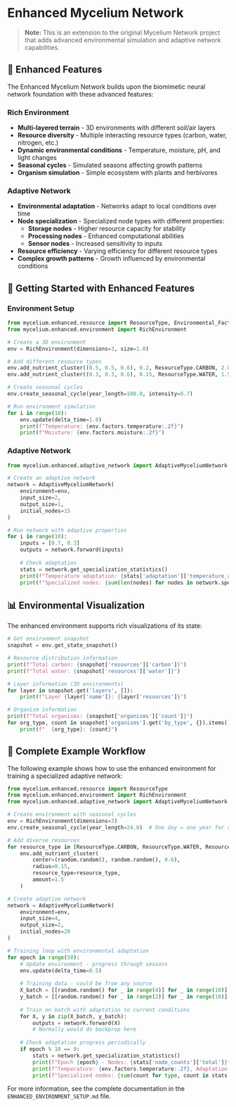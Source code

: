 # Enhanced Mycelium Network

> **Note:** This is an extension to the original Mycelium Network project that adds advanced environmental simulation and adaptive network capabilities.

## 🌿 Enhanced Features

The Enhanced Mycelium Network builds upon the biomimetic neural network foundation with these advanced features:

### Rich Environment
- **Multi-layered terrain** - 3D environments with different soil/air layers
- **Resource diversity** - Multiple interacting resource types (carbon, water, nitrogen, etc.)
- **Dynamic environmental conditions** - Temperature, moisture, pH, and light changes
- **Seasonal cycles** - Simulated seasons affecting growth patterns
- **Organism simulation** - Simple ecosystem with plants and herbivores

### Adaptive Network
- **Environmental adaptation** - Networks adapt to local conditions over time
- **Node specialization** - Specialized node types with different properties:
  - **Storage nodes** - Higher resource capacity for stability
  - **Processing nodes** - Enhanced computational abilities
  - **Sensor nodes** - Increased sensitivity to inputs
- **Resource efficiency** - Varying efficiency for different resource types
- **Complex growth patterns** - Growth influenced by environmental conditions

## 🚀 Getting Started with Enhanced Features

### Environment Setup

```python
from mycelium.enhanced.resource import ResourceType, Environmental_Factors
from mycelium.enhanced.environment import RichEnvironment

# Create a 3D environment
env = RichEnvironment(dimensions=3, size=1.0)

# Add different resource types
env.add_nutrient_cluster((0.5, 0.5, 0.6), 0.2, ResourceType.CARBON, 2.0)
env.add_nutrient_cluster((0.3, 0.3, 0.6), 0.15, ResourceType.WATER, 1.5)

# Create seasonal cycles
env.create_seasonal_cycle(year_length=100.0, intensity=0.7)

# Run environment simulation
for i in range(10):
    env.update(delta_time=1.0)
    print(f"Temperature: {env.factors.temperature:.2f}")
    print(f"Moisture: {env.factors.moisture:.2f}")
```

### Adaptive Network

```python
from mycelium.enhanced.adaptive_network import AdaptiveMyceliumNetwork

# Create an adaptive network
network = AdaptiveMyceliumNetwork(
    environment=env,
    input_size=2,
    output_size=1,
    initial_nodes=15
)

# Run network with adaptive properties
for i in range(10):
    inputs = [0.7, 0.3]
    outputs = network.forward(inputs)
    
    # Check adaptation
    stats = network.get_specialization_statistics()
    print(f"Temperature adaptation: {stats['adaptation']['temperature_adaptation']:.2f}")
    print(f"Specialized nodes: {sum(len(nodes) for nodes in network.specializations.values())}")
```

## 📊 Environmental Visualization

The enhanced environment supports rich visualizations of its state:

```python
# Get environment snapshot
snapshot = env.get_state_snapshot()

# Resource distribution information
print(f"Total carbon: {snapshot['resources']['carbon']}")
print(f"Total water: {snapshot['resources']['water']}")

# Layer information (3D environments)
for layer in snapshot.get('layers', []):
    print(f"Layer {layer['name']}: {layer['resources']}")

# Organism information
print(f"Total organisms: {snapshot['organisms']['count']}")
for org_type, count in snapshot['organisms'].get('by_type', {}).items():
    print(f"  {org_type}: {count}")
```

## 🌱 Complete Example Workflow

The following example shows how to use the enhanced environment for training a specialized adaptive network:

```python
from mycelium.enhanced.resource import ResourceType
from mycelium.enhanced.environment import RichEnvironment
from mycelium.enhanced.adaptive_network import AdaptiveMyceliumNetwork

# Create environment with seasonal cycles
env = RichEnvironment(dimensions=3)
env.create_seasonal_cycle(year_length=24.0)  # One day = one year for rapid testing

# Add diverse resources
for resource_type in [ResourceType.CARBON, ResourceType.WATER, ResourceType.NITROGEN]:
    env.add_nutrient_cluster(
        center=(random.random(), random.random(), 0.6), 
        radius=0.15, 
        resource_type=resource_type,
        amount=1.5
    )

# Create adaptive network
network = AdaptiveMyceliumNetwork(
    environment=env,
    input_size=4,
    output_size=2,
    initial_nodes=20
)

# Training loop with environmental adaptation
for epoch in range(50):
    # Update environment - progress through seasons
    env.update(delta_time=0.5)
    
    # Training data - could be from any source
    X_batch = [[random.random() for _ in range(4)] for _ in range(10)]
    y_batch = [[random.random() for _ in range(2)] for _ in range(10)]
    
    # Train on batch with adaptation to current conditions
    for X, y in zip(X_batch, y_batch):
        outputs = network.forward(X)
        # Normally would do backprop here
    
    # Check adaptation progress periodically
    if epoch % 10 == 0:
        stats = network.get_specialization_statistics()
        print(f"Epoch {epoch} - Nodes: {stats['node_counts']['total']}")
        print(f"Temperature: {env.factors.temperature:.2f}, Adaptation: {stats['adaptation']['temperature_adaptation']:.2f}")
        print(f"Specialized nodes: {sum(count for type, count in stats['node_counts'].items() if type not in ['input', 'output', 'regular'])}")
```

For more information, see the complete documentation in the `ENHANCED_ENVIRONMENT_SETUP.md` file.
